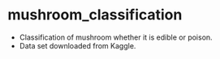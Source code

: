 # mushroom_classification
- Classification of mushroom whether it is edible or poison.
- Data set downloaded from Kaggle.











